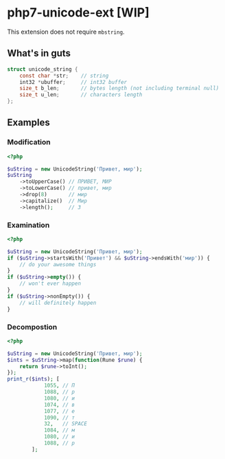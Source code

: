 # php7-unicode-ext [WIP]

This extension does not require `mbstring`.

## What's in guts

```c
struct unicode_string {
    const char *str;    // string
    int32 *ubuffer;     // int32 buffer
    size_t b_len;       // bytes length (not including terminal null)
    size_t u_len;       // characters length
};
```

## Examples
### Modification
```php
<?php

$uString = new UnicodeString('Привет, мир');
$uString
    ->toUpperCase() // ПРИВЕТ, МИР
    ->toLowerCase() // привет, мир
    ->drop(8)       // мир
    ->capitalize()  // Мир
    ->length();     // 3
```
### Examination
```php
<?php

$uString = new UnicodeString('Привет, мир');
if ($uString->startsWith('Привет') && $uString->endsWith('мир')) {
    // do your awesome things
}
if ($uString->empty()) {
    // won't ever happen
}
if ($uString->nonEmpty()) {
    // will definitely happen
}
```
### Decompostion
```php
<?php

$uString = new UnicodeString('Привет, мир');
$ints = $uString->map(function(Rune $rune) {
    return $rune->toInt();
});
print_r($ints); [
            1055, // П
            1088, // р
            1080, // и
            1074, // в
            1077, // е
            1090, // т
            32,   // SPACE
            1084, // м
            1080, // и
            1088, // р
        ];
```